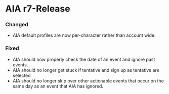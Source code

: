 # AIA r7-Release

### Changed
* AIA default profiles are now per-character rather than account wide.

### Fixed
* AIA should now properly check the date of an event and ignore past events.
* AIA should no longer get stuck if tentative and sign up as tentative are selected
* AIA should no longer skip over other actionable events that occur on the same day as an event that AIA has ignored.
